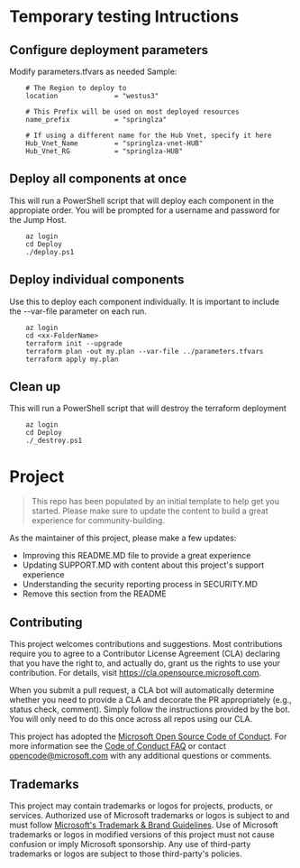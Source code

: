 # Temporary testing Intructions 

## Configure deployment parameters
Modify parameters.tfvars as needed
Sample:
```
    # The Region to deploy to
    location              = "westus3"

    # This Prefix will be used on most deployed resources
    name_prefix           = "springlza"

    # If using a different name for the Hub Vnet, specify it here
    Hub_Vnet_Name         = "springlza-vnet-HUB"
    Hub_Vnet_RG           = "springlza-HUB"
```

## Deploy all components at once
This will run a PowerShell script that will deploy each component in the appropiate order. You will be prompted for a username and password for the Jump Host.
```
    az login
    cd Deploy
    ./deploy.ps1
```

## Deploy individual components
Use this to deploy each component individually.  It is important to include the --var-file parameter on each run.
```
    az login
    cd <xx-FolderName>
    terraform init --upgrade
    terraform plan -out my.plan --var-file ../parameters.tfvars
    terraform apply my.plan
```

## Clean up
This will run a PowerShell script that will destroy the terraform deployment
```
    az login
    cd Deploy
    ./_destroy.ps1
```


# Project

> This repo has been populated by an initial template to help get you started. Please
> make sure to update the content to build a great experience for community-building.

As the maintainer of this project, please make a few updates:

- Improving this README.MD file to provide a great experience
- Updating SUPPORT.MD with content about this project's support experience
- Understanding the security reporting process in SECURITY.MD
- Remove this section from the README

## Contributing

This project welcomes contributions and suggestions.  Most contributions require you to agree to a
Contributor License Agreement (CLA) declaring that you have the right to, and actually do, grant us
the rights to use your contribution. For details, visit https://cla.opensource.microsoft.com.

When you submit a pull request, a CLA bot will automatically determine whether you need to provide
a CLA and decorate the PR appropriately (e.g., status check, comment). Simply follow the instructions
provided by the bot. You will only need to do this once across all repos using our CLA.

This project has adopted the [Microsoft Open Source Code of Conduct](https://opensource.microsoft.com/codeofconduct/).
For more information see the [Code of Conduct FAQ](https://opensource.microsoft.com/codeofconduct/faq/) or
contact [opencode@microsoft.com](mailto:opencode@microsoft.com) with any additional questions or comments.

## Trademarks

This project may contain trademarks or logos for projects, products, or services. Authorized use of Microsoft 
trademarks or logos is subject to and must follow 
[Microsoft's Trademark & Brand Guidelines](https://www.microsoft.com/en-us/legal/intellectualproperty/trademarks/usage/general).
Use of Microsoft trademarks or logos in modified versions of this project must not cause confusion or imply Microsoft sponsorship.
Any use of third-party trademarks or logos are subject to those third-party's policies.
